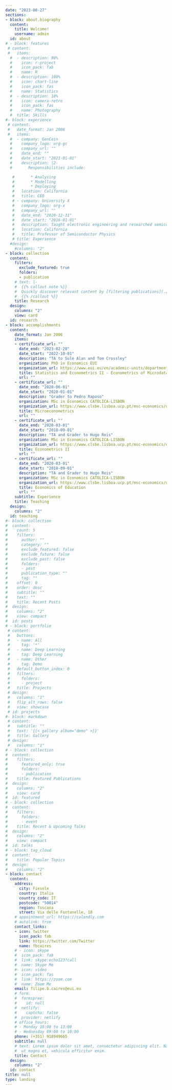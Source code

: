 ```yaml
---
date: "2023-08-27"
sections:
- block: about.biography
  content:
    title: Welcome!
    username: admin
  id: about
# - block: features
 # content:
 #   items:
  #  - description: 90%
  #    icon: r-project
  #    icon_pack: fab
  #    name: R
  #  - description: 100%
  #    icon: chart-line
  #    icon_pack: fas
  #    name: Statistics
  #  - description: 10%
  #    icon: camera-retro
  #    icon_pack: fas
  #    name: Photography
  #  title: Skills
#- block: experience
 # content:
 #   date_format: Jan 2006
 #   items:
  #  - company: GenCoin
  #    company_logo: org-gc
  #    company_url: ""
  #    date_end: ""
  #    date_start: "2021-01-01"
  #    description: |2-
  #       Responsibilities include:

   #       * Analysing
   #       * Modelling
   #       * Deploying
   #   location: California
   #   title: CEO
   # - company: University X
   #   company_logo: org-x
   #   company_url: ""
   #   date_end: "2020-12-31"
   #   date_start: "2016-01-01"
   #   description: Taught electronic engineering and researched semiconductor physics.
   #   location: California
   #   title: Professor of Semiconductor Physics
   # title: Experience
  #design:
    #columns: "2"
- block: collection
  content:
    filters:
      exclude_featured: true
      folders:
      - publication
    # text: |-
    #  {{% callout note %}}
    #  Quickly discover relevant content by [filtering publications](./publication/).
    #  {{% /callout %}}
    title: Research
  design:
    columns: "2"
    view: card
  id: research
- block: accomplishments
  content:
    date_format: Jan 2006
    items:
    - certificate_url: ""
      date_end: "2023-02-28"
      date_start: "2022-10-01"
      description: "TA to Sule Alan and Tom Crossley"
      organization: PhD in Economics EUI
      organization_url: https://www.eui.eu/en/academic-units/department-of-economics
      title: Statistics and Econometrics II - Econometrics of Microdata
      url: ""
    - certificate_url: ""
      date_end: "2020-06-01"
      date_start: "2020-01-01"
      description: "Grader to Pedro Raposo"
      organization: MSc in Economics CATOLICA-LISBON
      organization_url: https://www.clsbe.lisboa.ucp.pt/msc-economics/overview
      title: Microeconometrics
      url: ""
    - certificate_url: ""
      date_end: "2020-03-01"
      date_start: "2018-09-01"
      description: "TA and Grader to Hugo Reis"
      organization: MSc in Economics CATOLICA-LISBON
      organization_url: https://www.clsbe.lisboa.ucp.pt/msc-economics/overview
      title: Econometrics II
      url: ""
    - certificate_url: ""
      date_end: "2020-03-01"
      date_start: "2018-09-01"
      description: "TA and Grader to Hugo Reis"
      organization: MSc in Economics CATOLICA-LISBON
      organization_url: https://www.clsbe.lisboa.ucp.pt/msc-economics/overview
      title: Economics of Education
      url: ""
    subtitle: Experience
    title: Teaching
  design:
    columns: "2"
  id: teaching
#- block: collection
#  content:
#    count: 5
#    filters:
#      author: ""
#      category: ""
#      exclude_featured: false
#      exclude_future: false
#      exclude_past: false
#      folders:
#      - post
#      publication_type: ""
#      tag: ""
#    offset: 0
#    order: desc
#    subtitle: ""
#    text: ""
#    title: Recent Posts
#  design:
#    columns: "2"
#    view: compact
#  id: posts
# - block: portfolio
 # content:
 #   buttons:
 #   - name: All
 #     tag: '*'
 #   - name: Deep Learning
 #     tag: Deep Learning
 #   - name: Other
 #     tag: Demo
 #   default_button_index: 0
 #   filters:
 #     folders:
 #     - project
 #   title: Projects
 # design:
 #   columns: "1"
 #   flip_alt_rows: false
 #   view: showcase
 # id: projects
#- block: markdown
 # content:
 #   subtitle: ""
 #   text: '{{< gallery album="demo" >}}'
 #   title: Gallery
 # design:
 #   columns: "1"
# - block: collection
#  content:
#    filters:
#      featured_only: true
#      folders:
#      - publication
#    title: Featured Publications
#  design:
#    columns: "2"
#    view: card
#  id: featured
# - block: collection
#  content:
#    filters:
#      folders:
#      - event
#    title: Recent & Upcoming Talks
#  design:
#    columns: "2"
#    view: compact
#  id: talks
# - block: tag_cloud
#  content:
#    title: Popular Topics
#  design:
#    columns: "2"
- block: contact
  content:
    address:
      city: Fiesole
      country: Italia
      country_code: IT
      postcode: "50014"
      region: Toscana
      street: Via delle Fontanelle, 18
    # appointment_url: https://calendly.com
    # autolink: true
    contact_links:
    - icon: twitter
      icon_pack: fab
      link: https://twitter.com/Twitter
      name: fbcaires
    # - icon: skype
    #  icon_pack: fab
    #  link: skype:echo123?call
    #  name: Skype Me
    #- icon: video
    #  icon_pack: fas
    #  link: https://zoom.com
    #  name: Zoom Me
    email: filipe.b.caires@eui.eu
    # form:
    #  formspree:
    #    id: null
    #  netlify:
    #    captcha: false
    #  provider: netlify
    # office_hours:
    # - Monday 10:00 to 13:00
    # - Wednesday 09:00 to 10:00
    phone: (+351) 918949665 
    subtitle: null
    # text: Lorem ipsum dolor sit amet, consectetur adipiscing elit. Nam mi diam, venenatis
    #  ut magna et, vehicula efficitur enim.
    title: Contact
  design:
    columns: "2"
  id: contact
title: null
type: landing
---
```

